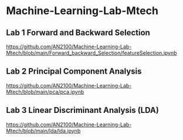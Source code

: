 ﻿# Machine-Learning-Lab-Mtech
## Lab 1 Forward and Backward Selection
https://github.com/AN2100/Machine-Learning-Lab-Mtech/blob/main/Forward_backward_Selection/featureSelection.ipynb
## Lab 2 Principal Component Analysis 
https://github.com/AN2100/Machine-Learning-Lab-Mtech/blob/main/pca/pca.ipynb
## Lab 3 Linear Discriminant Analysis (LDA)
https://github.com/AN2100/Machine-Learning-Lab-Mtech/blob/main/lda/lda.ipynb
